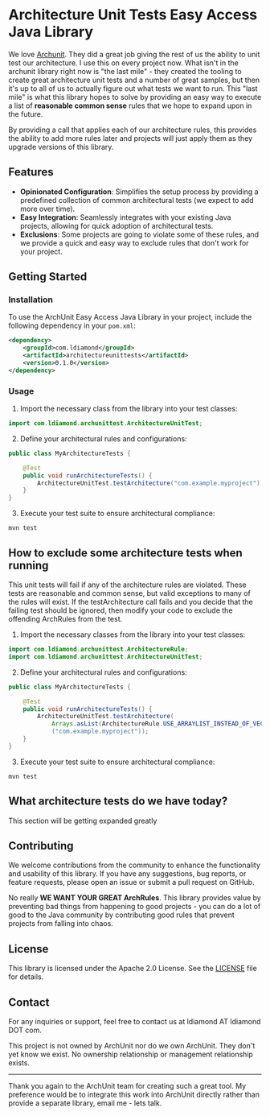 # Architecture Unit Tests Easy Access Java Library

We love [Archunit](https://www.archunit.org).   They did a great job giving the rest of us the ability to unit test our architecture.   I use this on every project now.   What isn't in the archunit library right now is "the last mile" - they created the tooling to create great architecture unit tests and a number of great samples, but then it's up to all of us to actually figure out what tests we want to run.   This "last mile" is what this library hopes to solve by providing an easy way to execute a list of **reasonable common sense** rules that we hope to expand upon in the future.

By providing a call that applies each of our architecture rules, this provides the ability to add more rules later and projects will just apply them as they upgrade versions of this library.

## Features

- **Opinionated Configuration**: Simplifies the setup process by providing a predefined collection of common architectural tests (we expect to add more over time).
- **Easy Integration**: Seamlessly integrates with your existing Java projects, allowing for quick adoption of architectural tests.
- **Exclusions**: Some projects are going to violate some of these rules, and we provide a quick and easy way to exclude rules that don't work for your project.

## Getting Started

### Installation

To use the ArchUnit Easy Access Java Library in your project, include the following dependency in your `pom.xml`:

```xml
<dependency>
    <groupId>com.ldiamond</groupId>
    <artifactId>architectureunittests</artifactId>
    <version>0.1.0</version>
</dependency>
```

### Usage

1. Import the necessary class from the library into your test classes:

```java
import com.ldiamond.archunittest.ArchitectureUnitTest;
```

2. Define your architectural rules and configurations:

```java
public class MyArchitectureTests {

    @Test
    public void runArchitectureTests() {
        ArchitectureUnitTest.testArchitecture("com.example.myproject");
    }
}
```

3. Execute your test suite to ensure architectural compliance:

```
mvn test
```

## How to exclude some architecture tests when running

This unit tests will fail if any of the architecture rules are violated.   These tests are reasonable and common sense, but valid exceptions to many of the rules will exist.   If the testArchitecture call fails and you decide that the failing test should be ignored, then modify your code to exclude the offending ArchRules from the test.

1. Import the necessary classes from the library into your test classes:

```java
import com.ldiamond.archunittest.ArchitectureRule;
import com.ldiamond.archunittest.ArchitectureUnitTest;
```

2. Define your architectural rules and configurations:

```java
public class MyArchitectureTests {

    @Test
    public void runArchitectureTests() {
        ArchitectureUnitTest.testArchitecture(
            Arrays.asList(ArchitectureRule.USE_ARRAYLIST_INSTEAD_OF_VECTOR), 
            ("com.example.myproject"));
    }
}
```

3. Execute your test suite to ensure architectural compliance:

```
mvn test
```

## What architecture tests do we have today?
This section will be getting expanded greatly


## Contributing

We welcome contributions from the community to enhance the functionality and usability of this library. If you have any suggestions, bug reports, or feature requests, please open an issue or submit a pull request on GitHub.

No really **WE WANT YOUR GREAT ArchRules**.   This library provides value by preventing bad things from happening to good projects - you can do a lot of good to the Java community by contributing good rules that prevent projects from falling into chaos.

## License

This library is licensed under the Apache 2.0 License. See the [LICENSE](LICENSE) file for details.

## Contact

For any inquiries or support, feel free to contact us at ldiamond AT ldiamond DOT com.   

This project is not owned by ArchUnit nor do we own ArchUnit.   They don't yet know we exist.   No ownership relationship or management relationship exists.

---

Thank you again to the ArchUnit team for creating such a great tool.   My preference would be to integrate this work into ArchUnit directly rather than provide a separate library, email me - lets talk.
